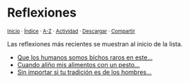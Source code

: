 # Reflexiones
<sup>[Inicio](../index.md) · [Índice](../indices/escritos.md) · [A-Z](../indices/alfabetico.md) · [Actividad](../indices/actividad.md) · <a href="../indices/reflexiones.html" download="jucardus-reflexiones.html">Descargar</a> · [Compartir](https://x.com/intent/tweet?text=Reflexiones%20en%20Jucardus%2C%20parte%20de%20Escritos%20varios.%0A%E2%86%92%20https%3A%2F%2Fjucardus.github.io%2Findices%2Freflexiones.html%0A%0A%23escrts_jucardus%20%23indcs_jucardus%0A%40jucardus)</sup>

Las reflexiones más recientes se muestran al inicio de la lista.

* [Que los humanos somos bichos raros en este...](../contenido/q/u/e/que-los-humanos-somos-bichos.md)
* [Cuando aliño mis alimentos con un pesto...](../contenido/c/u/a/cuando-alino-mis-alimentos-con.md)
* [Sin importar si tu tradición es de los hombres...](../contenido/s/i/n/sin-importar-si-tu-tradicion.md)

